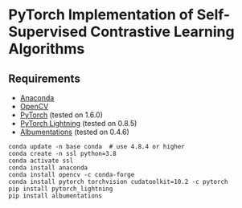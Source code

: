 # PyTorch Implementation of Self-Supervised Contrastive Learning Algorithms

## Requirements
- [Anaconda](https://www.anaconda.com/download/)
- [OpenCV](https://pypi.org/project/opencv-python/)
- [PyTorch](https://pytorch.org) (tested on 1.6.0)
- [PyTorch Lightning](https://github.com/PyTorchLightning/pytorch-lightning) (tested on 0.8.5)
- [Albumentations](https://github.com/albumentations-team/albumentations) (tested on 0.4.6)
```
conda update -n base conda  # use 4.8.4 or higher
conda create -n ssl python=3.8
conda activate ssl
conda install anaconda
conda install opencv -c conda-forge
conda install pytorch torchvision cudatoolkit=10.2 -c pytorch
pip install pytorch_lightning
pip install albumentations
```

